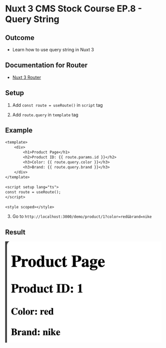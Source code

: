 # Nuxt 3 CMS Stock Course EP.8 - Query String

## Outcome

-   Learn how to use query string in Nuxt 3

## Documentation for Router

-   [Nuxt 3 Router](https://v3.nuxtjs.org/docs/concepts/router)

## Setup

1. Add `const route = useRoute()` in `script` tag

2. Add `route.query` in `template` tag

## Example

```vue
<template>
    <div>
        <h1>Product Page</h1>
        <h2>Product ID: {{ route.params.id }}</h2>
        <h3>Color: {{ route.query.color }}</h3>
        <h3>Brand: {{ route.query.brand }}</h3>
    </div>
</template>

<script setup lang="ts">
const route = useRoute();
</script>

<style scoped></style>
```

3. Go to `http://localhost:3000/demo/product/1?color=red&brand=nike`

## Result

![Result](../images/ep8/result1.png)
